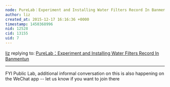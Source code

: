 ```yaml
---
node: PureLab：Experiment and Installing Water Filters Record In Banmentun
author: liz
created_at: 2015-12-17 16:16:36 +0000
timestamp: 1450368996
nid: 12528
cid: 13155
uid: 7
---
```




[liz](../profile/liz) replying to: [PureLab：Experiment and Installing Water Filters Record In Banmentun](../notes/shanlter/12-17-2015/waterfilter-kits-for-rural-chinese)

----
FYI Public Lab, additional informal conversation on this is also happening on the WeChat app -- let us know if you want to join there
